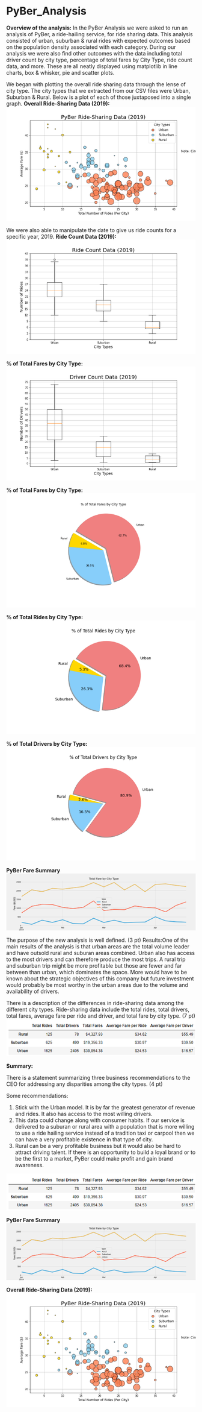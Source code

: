 # PyBer_Analysis

**Overview of the analysis:**
In the PyBer Analysis we were asked to run an analysis of PyBer, a ride-hailing service, for ride sharing data. This analysis consisted of urban, suburban & rural rides with expected outcomes based on the population density associated with each category. During our analysis we were also find other outcomes with the data including total driver count by city type, percentage of total fares by City Type, ride count data, and more. These are all neatly displayed using matplotlib in line charts, box & whisker, pie and scatter plots.

We began with plotting the overall ride sharing data through the lense of city type. The city types that we extracted from our CSV files were Urban, Suburban & Rural. Below is a plot of each of those juxtaposed into a single graph. 
**Overall Ride-Sharing Data (2019):**
![This is an image](https://github.com/PDob02/PyBer_Analysis/blob/main/analysis/Fig1.png)

We were also able to manipulate the date to give us ride counts for a specific year, 2019.
**Ride Count Data (2019):**
![This is an image](https://github.com/PDob02/PyBer_Analysis/blob/main/analysis/Fig2.png)

**% of Total Fares by City Type:** 
![This is an image](https://github.com/PDob02/PyBer_Analysis/blob/main/analysis/Fig4.png)

**% of Total Fares by City Type:**
![This is an image](https://github.com/PDob02/PyBer_Analysis/blob/main/analysis/Fig5.png)

**% of Total Rides by City Type:**
![This is an image](https://github.com/PDob02/PyBer_Analysis/blob/main/analysis/Fig6.png)

**% of Total Drivers by City Type:**
![This is an image](https://github.com/PDob02/PyBer_Analysis/blob/main/analysis/Fig7.png)

**PyBer Fare Summary**
![This is an image](https://github.com/PDob02/PyBer_Analysis/blob/main/analysis/PyBer_fare_summary.png)

The purpose of the new analysis is well defined. (3 pt)
Results:One of the main results of the analysis is that urban areas are the total volume leader and have outsold rural and suburan areas combined. Urban also has access to the most drivers and can therefore produce the most trips. A rural trip and suburban trip might be more profitable but those are fewer and far between than urban, which dominates the space. More would have to be known about the strategic objectives of this company but future investment would probably be most worthy in the urban areas due to the volume and availability of drivers. 

There is a description of the differences in ride-sharing data among the different city types. Ride-sharing data include the total rides, total drivers, total fares, average fare per ride and driver, and total fare by city type. (7 pt)
![This is an image](https://github.com/PDob02/PyBer_Analysis/blob/main/analysis/Average_Fare_Driver.png)

**Summary:**

There is a statement summarizing three business recommendations to the CEO for addressing any disparities among the city types. (4 pt)

Some recommendations:
1. Stick with the Urban model. It is by far the greatest generator of revenue and rides. It also has access to the most willing drivers. 
2. This data could change along with consumer habits. If our service is delivered to a suburan or rural area with a population that is more willing to use a ride hailing service instead of a tradition taxi or carpool then we can have a very profitable existence in that type of city.
3. Rural can be a very profitable business but it would also be hard to attract driving talent. If there is an opportunity to build a loyal brand or to be the first to a market, PyBer could make profit and gain brand awareness.  

![This is an image](https://github.com/PDob02/PyBer_Analysis/blob/main/analysis/Average_Fare_Driver.png)

**PyBer Fare Summary**
![This is an image](https://github.com/PDob02/PyBer_Analysis/blob/main/analysis/PyBer_fare_summary.png)

**Overall Ride-Sharing Data (2019):**
![This is an image](https://github.com/PDob02/PyBer_Analysis/blob/main/analysis/Fig1.png)